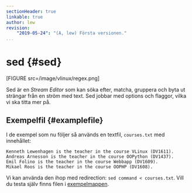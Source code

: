 ```yaml
---
sectionHeader: true
linkable: true
author: lew
revision:
    "2019-05-24": "(A, lew) Första versionen."
...
```

sed  {#sed}
=======================

[FIGURE src=/image/vlinux/regex.png]

Sed är en *Stream Editor* som kan söka efter, matcha, gruppera och byta ut strängar från en ström med text. Sed jobbar med options och flaggor, vilka vi ska titta mer på.



Exempelfil {#examplefile}
-------------------------------------------

I de exempel som nu följer så används en textfil, `courses.txt` med innehållet:

```
Kenneth Lewenhagen is the teacher in the course VLinux (DV1611).
Andreas Arnesson is the teacher in the course OOPython (DV1437).
Emil Folino is the teacher in the course Webbapp (DV1609).
Mikael Roos is the teacher in the course OOPHP (DV1608).
```

Vi kan använda den ihop med redirection: `sed command < courses.txt`. Vill du testa själv finns filen i [exempelmappen](https://github.com/dbwebb-se/vlinux/blob/master/example/sed/courses.txt).
